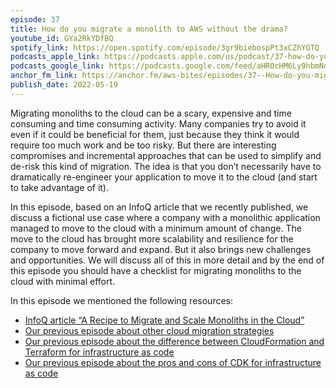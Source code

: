 ```yaml
---
episode: 37
title: How do you migrate a monolith to AWS without the drama?
youtube_id: GYa2RkYDfBQ
spotify_link: https://open.spotify.com/episode/3gr9biebospPt3xCZhYGTQ
podcasts_apple_link: https://podcasts.apple.com/us/podcast/37-how-do-you-migrate-a-monolith-to-aws-without-the-drama/id1585489017?i=1000562666501
podcasts_google_link: https://podcasts.google.com/feed/aHR0cHM6Ly9hbmNob3IuZm0vcy82YTMzMTJhMC9wb2RjYXN0L3Jzcw/episode/MmZmYWY2OGMtNjk4Zi00NDVjLTlmYWYtNDUyODUyNDRhMmEy?sa=X&ved=0CAUQkfYCahcKEwi4n82V7vX3AhUAAAAAHQAAAAAQAQ
anchor_fm_link: https://anchor.fm/aws-bites/episodes/37--How-do-you-migrate-a-monolith-to-AWS-without-the-drama-e1ilt8s
publish_date: 2022-05-19
---
```



Migrating monoliths to the cloud can be a scary, expensive and time consuming and time consuming activity. Many companies try to avoid it even if it could be beneficial for them, just because they think it would require too much work and be too risky. But there are interesting compromises and incremental approaches that can be used to simplify and de-risk this kind of migration. The idea is that you don’t necessarily have to dramatically re-engineer your application to move it to the cloud (and start to take advantage of it).

In this episode, based on an InfoQ article that we recently published, we discuss a fictional use case where a company with a monolithic application managed to move to the cloud with a minimum amount of change. The move to the cloud has brought more scalability and resilience for the company to move forward and expand. But it also brings new challenges and opportunities. We will discuss all of this in more detail and by the end of this episode you should have a checklist for migrating monoliths to the cloud with minimal effort.

In this episode we mentioned the following resources:

  - [InfoQ article “A Recipe to Migrate and Scale Monoliths in the Cloud”](https://www.infoq.com/articles/cloud-migrate-scale/) 
  - [Our previous episode about other cloud migration strategies](https://www.youtube.com/watch?v=IDh4eQzbvyg)
  - [Our previous episode about the difference between CloudFormation and Terraform for infrastructure as code](https://www.youtube.com/watch?v=mLkOH2I0rX8)
  - [Our previous episode about the pros and cons of CDK for infrastructure as code](https://www.youtube.com/watch?v=jjyNTNQdW2s)